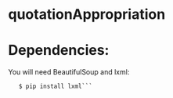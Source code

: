 # quotationAppropriation

# Dependencies:
  You will need BeautifulSoup and lxml:
```$ pip install beautifulsoup4
   $ pip install lxml```
    

